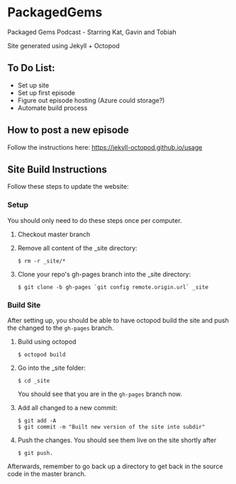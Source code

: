 # PackagedGems
Packaged Gems Podcast - Starring Kat, Gavin and Tobiah

Site generated using Jekyll + Octopod

## To Do List:

* Set up site
* Set up first episode
* Figure out episode hosting (Azure could storage?)
* Automate build process

## How to post a new episode

Follow the instructions here: https://jekyll-octopod.github.io/usage

## Site Build Instructions

Follow these steps to update the website:

### Setup

You should only need to do these steps once per computer.

1. Checkout master branch
2. Remove all content of the _site directory:

    ```
    $ rm -r _site/*
    ```

3. Clone your repo's gh-pages branch into the _site directory:

    ```
    $ git clone -b gh-pages `git config remote.origin.url` _site
    ```

### Build Site

After setting up, you should be able to have octopod build the site and push the changed to the `gh-pages` branch.

1. Build using octopod

    ```
    $ octopod build
    ```

2. Go into the _site folder:

    ```
    $ cd _site
    ```

    You should see that you are in the `gh-pages` branch now.
3. Add all changed to a new commit:

    ```
    $ git add -A
    $ git commit -m "Built new version of the site into subdir"
    ```

4. Push the changes. You should see them live on the site shortly after

    ```
    $ git push.
    ```

Afterwards, remember to go back up a directory to get back in the source code in the master branch.